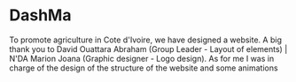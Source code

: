 # DashMa
To promote agriculture in Cote d'Ivoire, we have designed a website.  A big thank you to David Ouattara Abraham (Group Leader - Layout of elements) | N'DA Marion Joana (Graphic designer - Logo design). As for me I was in charge of the design of the structure of the website and some animations 
